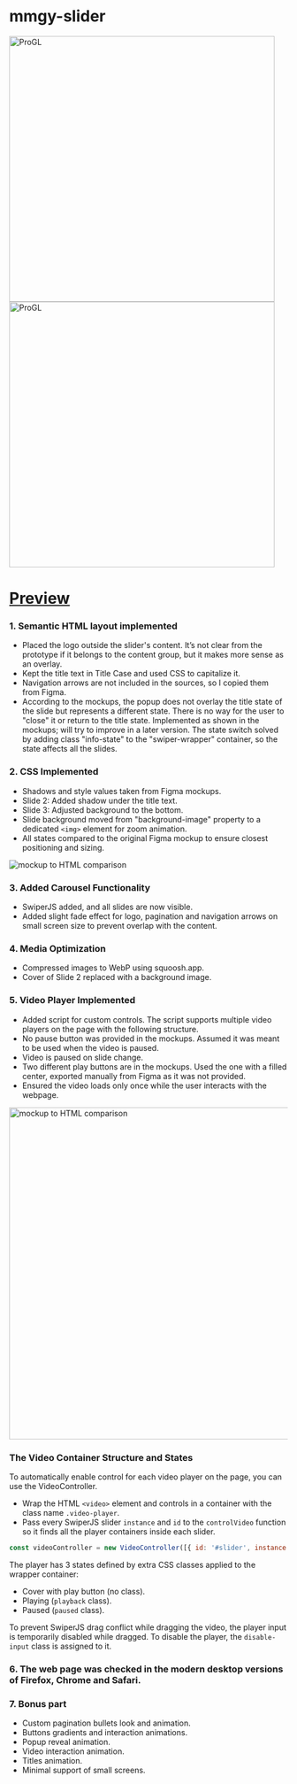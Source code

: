 # mmgy-slider

<img width="480" alt="ProGL" src="https://github.com/kanatov/mmgy-slider/assets/11691309/0d7245c7-de6f-497c-9f34-fd924c1562e2">
<img width="480" alt="ProGL" src="https://github.com/kanatov/mmgy-slider/assets/11691309/4dc1319f-3d62-4923-94cf-065cabf473ac">

# [Preview](https://kanatov.github.io/mmgy-slider/)

### 1. Semantic HTML layout implemented

- Placed the logo outside the slider's content. It’s not clear from the prototype if it belongs to the content group, but it makes more sense as an overlay.
- Kept the title text in Title Case and used CSS to capitalize it.
- Navigation arrows are not included in the sources, so I copied them from Figma.
- According to the mockups, the popup does not overlay the title state of the slide but represents a different state. There is no way for the user to "close" it or return to the title state. Implemented as shown in the mockups; will try to improve in a later version. The state switch solved by adding class "info-state" to the "swiper-wrapper" container, so the state affects all the slides.

### 2. CSS Implemented

- Shadows and style values taken from Figma mockups.
- Slide 2: Added shadow under the title text.
- Slide 3: Adjusted background to the bottom.
- Slide background moved from "background-image" property to a dedicated `<img>` element for zoom animation.
- All states compared to the original Figma mockup to ensure closest positioning and sizing.
<img alt="mockup to HTML comparison" src="https://github.com/kanatov/mmgy-slider/assets/11691309/d79c2974-a6b8-48cf-9ec8-c91ed2bc0679">

### 3. Added Carousel Functionality

- SwiperJS added, and all slides are now visible.
- Added slight fade effect for logo, pagination and navigation arrows on small screen size to prevent overlap with the content.

### 4. Media Optimization

- Compressed images to WebP using squoosh.app.
- Cover of Slide 2 replaced with a background image.

### 5. Video Player Implemented

- Added script for custom controls. The script supports multiple video players on the page with the following structure.
- No pause button was provided in the mockups. Assumed it was meant to be used when the video is paused.
- Video is paused on slide change.
- Two different play buttons are in the mockups. Used the one with a filled center, exported manually from Figma as it was not provided.
- Ensured the video loads only once while the user interacts with the webpage.
<img alt="mockup to HTML comparison" width="600" src="https://github.com/kanatov/mmgy-slider/assets/11691309/2cd47d75-281e-42e0-8f33-d772c98ff9f8">

### The Video Container Structure and States

To automatically enable control for each video player on the page, you can use the VideoController.
- Wrap the HTML `<video>` element and controls in a container with the class name `.video-player`.
- Pass every SwiperJS slider `instance` and `id` to the `controlVideo` function so it finds all the player containers inside each slider.
```javascript
const videoController = new VideoController([{ id: '#slider', instance: slider }]);
```
The player has 3 states defined by extra CSS classes applied to the wrapper container:
- Cover with play button (no class).
- Playing (`playback` class).
- Paused (`paused` class).

To prevent SwiperJS drag conflict while dragging the video, the player input is temporarily disabled while dragged. To disable the player, the `disable-input` class is assigned to it.

### 6. The web page was checked in the modern desktop versions of Firefox, Chrome and Safari.

### 7. Bonus part

- Custom pagination bullets look and animation.
- Buttons gradients and interaction animations.
- Popup reveal animation.
- Video interaction animation.
- Titles animation.
- Minimal support of small screens.
